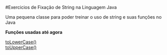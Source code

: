 #Exercicios de Fixação de String na Linguagem Java

Uma pequena classe para poder treinar o uso de string e suas funções no Java 

<b>Funções usadas até agora</b>

<a href="https://www.w3schools.com/java/ref_string_tolowercase.asp">toLowerCase()</a><br>
<a hr href="https://www.w3schools.com/java/ref_string_touppercase.asp">toUpperCase()</a>
